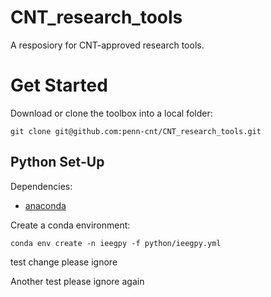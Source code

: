 # CNT_research_tools
A resposiory for CNT-approved research tools.  

# Get Started 

Download or clone the toolbox into a local folder:
```
git clone git@github.com:penn-cnt/CNT_research_tools.git
```


## Python Set-Up

Dependencies: 
* [anaconda](https://www.anaconda.com)

Create a conda environment:
```
conda env create -n ieegpy -f python/ieegpy.yml
```

test change please ignore

Another test please ignore again